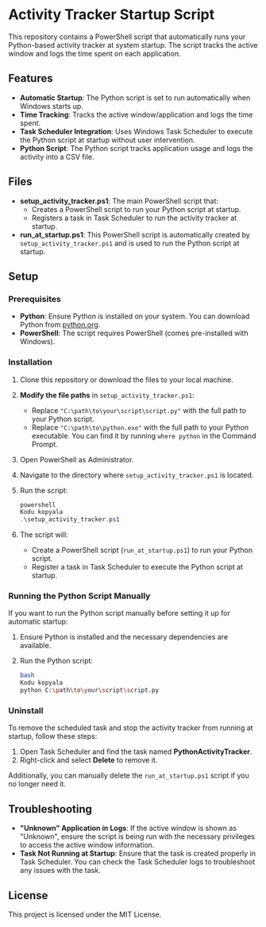 # Activity Tracker Startup Script

This repository contains a PowerShell script that automatically runs your Python-based activity tracker at system startup. The script tracks the active window and logs the time spent on each application.

## Features

- **Automatic Startup**: The Python script is set to run automatically when Windows starts up.
- **Time Tracking**: Tracks the active window/application and logs the time spent.
- **Task Scheduler Integration**: Uses Windows Task Scheduler to execute the Python script at startup without user intervention.
- **Python Script**: The Python script tracks application usage and logs the activity into a CSV file.

## Files

- **setup_activity_tracker.ps1**: The main PowerShell script that:
    - Creates a PowerShell script to run your Python script at startup.
    - Registers a task in Task Scheduler to run the activity tracker at startup.
- **run_at_startup.ps1**: This PowerShell script is automatically created by `setup_activity_tracker.ps1` and is used to run the Python script at startup.

## Setup

### Prerequisites

- **Python**: Ensure Python is installed on your system. You can download Python from [python.org](https://www.python.org/downloads/).
- **PowerShell**: The script requires PowerShell (comes pre-installed with Windows).

### Installation

1. Clone this repository or download the files to your local machine.
2. **Modify the file paths** in `setup_activity_tracker.ps1`:
    - Replace `"C:\path\to\your\script\script.py"` with the full path to your Python script.
    - Replace `"C:\path\to\python.exe"` with the full path to your Python executable. You can find it by running `where python` in the Command Prompt.
3. Open PowerShell as Administrator.
4. Navigate to the directory where `setup_activity_tracker.ps1` is located.
5. Run the script:
    
    ```powershell
    powershell
    Kodu kopyala
    .\setup_activity_tracker.ps1
    
    ```
    
6. The script will:
    - Create a PowerShell script (`run_at_startup.ps1`) to run your Python script.
    - Register a task in Task Scheduler to execute the Python script at startup.

### Running the Python Script Manually

If you want to run the Python script manually before setting it up for automatic startup:

1. Ensure Python is installed and the necessary dependencies are available.
2. Run the Python script:
    
    ```bash
    bash
    Kodu kopyala
    python C:\path\to\your\script\script.py
    
    ```
    

### Uninstall

To remove the scheduled task and stop the activity tracker from running at startup, follow these steps:

1. Open Task Scheduler and find the task named **PythonActivityTracker**.
2. Right-click and select **Delete** to remove it.

Additionally, you can manually delete the `run_at_startup.ps1` script if you no longer need it.

## Troubleshooting

- **"Unknown" Application in Logs**: If the active window is shown as "Unknown", ensure the script is being run with the necessary privileges to access the active window information.
- **Task Not Running at Startup**: Ensure that the task is created properly in Task Scheduler. You can check the Task Scheduler logs to troubleshoot any issues with the task.

## License

This project is licensed under the MIT License.
